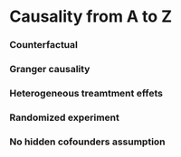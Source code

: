 # Causality from A to Z 

### Counterfactual 

### Granger causality 

### Heterogeneous treamtment effets

### Randomized experiment

### No hidden cofounders assumption 
